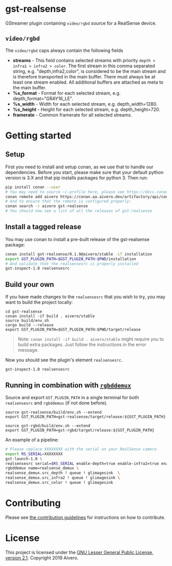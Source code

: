 # gst-realsense

GStreamer plugin containing `video/rgbd` source for a RealSense device.

## `video/rgbd`
The `video/rgbd` caps always contain the following fields
- **streams** - This field contains selected streams with priority `depth > infra1 > infra2 > color`. The first stream in this comma separated string, e.g. "depth,infra2,color", is considered to be the main stream and is therefore transported in the main buffer. There must always be at least one stream enabled. All additional buffers are attached as meta to the main buffer.
- **%s_format** - Format for each selected stream, e.g. depth_format="GRAY16_LE".
- **%s_width** - Width for each selected stream, e.g. depth_width=1280.
- **%s_height** - Height for each selected stream, e.g. depth_height=720.
- **framerate** - Common framerate for all selected streams.

# Getting started

## Setup

First you need to install and setup conan, as we use that to handle our dependencies. Before you start, please make sure
that your default python version is 3.X and that pip installs packages for python 3. Then run:

```bash
pip install conan --user
# You may need to source ~/.profile here, please see https://docs.conan.io/en/latest/installation.html#known-installation-issues-with-pip
conan remote add aivero https://conan.aa.aivero.dev/artifactory/api/conan/aivero-public
# And to ensure that the remote is configured properly:
conan search -r aivero gst-realsense
# You should now see a list of all the releases of gst-realsense
```

## Install a tagged release

You may use conan to install a pre-built release of the gst-realsense package:

```bash
conan install gst-realsense/0.1.9@aivero/stable -if installation
export GST_PLUGIN_PATH=$GST_PLUGIN_PATH:$PWD/installation
# And validate that the realsensesrc is properly installed
gst-inspect-1.0 realsensesrc
```

## Build your own

If you have made changes to the `realsensesrc` that you wish to try, you may want to build the project locally:

```
cd gst-realsense
conan install -if build . aivero/stable
source build/env.sh
cargo build --release
export GST_PLUGIN_PATH=$GST_PLUGIN_PATH:$PWD/target/release
```
> Note: `conan install -if build . aivero/stable` might require you to build extra packages. Just follow the instructions in the error message. 

Now you should see the plugin's element `realsensesrc`.
```
gst-inspect-1.0 realsensesrc
```

## Running in combination with [`rgbddemux`](https://gitlab.com/aivero/public/gstreamer/gst-rgbd)

Source and export `GST_PLUGIN_PATH` in a single terminal for both `realsensesrc` and `rgbddemux` (if not done before).
```
source gst-realsense/build/env.sh --extend
export GST_PLUGIN_PATH=gst-realsense/target/release:${GST_PLUGIN_PATH}

source gst-rgbd/build/env.sh --extend
export GST_PLUGIN_PATH=gst-rgbd/target/release:${GST_PLUGIN_PATH}
```

An example of a pipeline:

```bash
# Please replace XXXXXXXX with the serial on your RealSense camera
export RS_SERIAL=XXXXXXXX
gst-launch-1.0 \
realsensesrc serial=$RS_SERIAL enable-depth=true enable-infra2=true enable-color=true ! \
rgbddemux name=realsense_demux \
realsense_demux.src_depth ! queue ! glimagesink  \
realsense_demux.src_infra2 ! queue ! glimagesink \
realsense_demux.src_color ! queue ! glimagesink 
```


# Contributing

Please see [the contribution guidelines](CONTRIBUTING.md) for instructions on how to contribute.

# License

This project is licensed under the [GNU Lesser General Public License, version 2.1](LICENSE). Copyright 2019 Aivero.